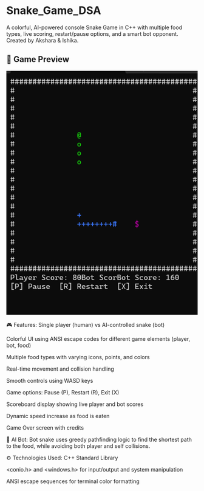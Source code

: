 # Snake_Game_DSA
A colorful, AI-powered console Snake Game in C++ with multiple food types, live scoring, restart/pause options, and a smart bot opponent.
Created by Akshara &amp; Ishika.


## 🎥 Game Preview

![Game Output](game-output.png)

🎮 Features:
Single player (human) vs AI-controlled snake (bot)

Colorful UI using ANSI escape codes for different game elements (player, bot, food)

Multiple food types with varying icons, points, and colors

Real-time movement and collision handling

Smooth controls using WASD keys

Game options: Pause (P), Restart (R), Exit (X)

Scoreboard display showing live player and bot scores

Dynamic speed increase as food is eaten

Game Over screen with credits

🤖 AI Bot:
Bot snake uses greedy pathfinding logic to find the shortest path to the food, while avoiding both player and self collisions.

⚙️ Technologies Used:
C++ Standard Library

<conio.h> and <windows.h> for input/output and system manipulation

ANSI escape sequences for terminal color formatting


